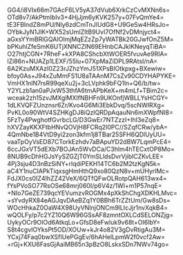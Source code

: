 GG4/i8VIx66m7GAcF6LV5yA37dVub6XrkCzCvMXNn6s=
OTd8v7/AkPtmIbIv3+4HjJjm6yKVK257y+07FvQmYe4=
tE3FBlndZ8mPU/Nly6zdCmTnJlUdG8+U9GeSw4HRsJo=
OYbkJyN1JlK+WX52sUmIZltB9UvI7OfNf2vDMnjyct4=
aGxsYYmBRlGQAIOlmjMqEZzZp7yWATBk20GJwfOnZ5M=
bPKuhlZfeSmK6UTjXNNCZlN69EHnbCAJklKNeyqTiBA=
O27htjCGN+7RheF+kXPA8CShcbXtWOER5fvuvAe9RIA=
lZi86n+NUAZp1LEXF/55lu+07XpMaZiDPL9RAtsI/nA=
6A2KzuMXAzI0Z23rJZhzYmJ51XPsBIOtkpxg+BXewiw=
bfoy0As+J94xZuMmFS1U8aTAAnM7CsZv90CDYHAPYKE=
VmHX1nlN7rsR99qeXu2j+3cLVphk9bFQ1ln+Q6/b/tw=
Y2YLzb1an0aPJxW53thfA6tmAPbKeX+m4mLf+TBim2c=
wceak2zh15zvJMXglMXIfNBHFn9UKOnfjWBLLYsHCGY=
1dLKVQFZUnznsr6Zr/Kvo4G6Mi3EbkDvq/5scNWIRXg=
PvKL0o90WtV4SZHKgDJ8iQzIQRDpAqauNn6mXWpfNI8=
5FzTy4PwghotfGvrbcLG/D3GwEr7NTZzzI+IhI3eZq8=
hXVZayKKXFtbHNvQOVjH8FCRq2I0PC//SZqfCRw/ybA=
4QmNbe1B4VtD9yi2zon3kfm1j8TBar25SFH6QDlUyUU=
vaaTpOyVsED87CTorkEzhdv7aBApuYD2dBW7LqmPcE4=
6ccJGxVT5dEXb7BOJAn5WvDCa/C3hlm4hTECxtOP8Mo=
8NUB9cDhHGJsYySZGZjT0YmSLldsDvrVjiblCZKvLEE=
4Pj3sju4D3nBzSiNY+rlqdiPEKH14TC6b2M2tzKgN5k=
aC4Y1nuClAPkTiqxsgHmHthQ9xo80QzN8v+mUHyrlMc=
FdJX0cs0IZ4IhZZ42VeX/6QTfQFwOLRotpQAH613wx4=
fYsPVoSO77RsOSe68mrj060I/p6V4z/1WI+m1P57nqE=
+NIo7GeZE739qcYEVumzvROGMx4pXkShChgXDKHLMvc=
+sYvdyRX84eAGJqvDAeBZq1Y0BBh6TrZZtUm/Gw8sDs=
WOcHhkaZ0OaW4X98UyVNInjONCm9lLIcJjr1nvXqkB4=
wQOLFy/p7c2YZ10Q6W96GSsAF8zmntOXLCdSELONZjg=
UykyOCr9OIOd6AtkqLo+GfsD8eFwluk9v68t+OI6IbY=
S8t4cgvIOYksPt5OD/XOUw+kJr4o82V3gDvRtigAu3M=
YCxj74Faq0bwXSfIUePGgEv/6hAHelLpmW2f0vcf2Aw=
+rGj+KXU6FasGjAaiMB65n3pBzO8LskxSDn7NWv74go=

